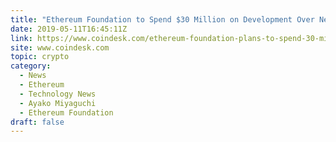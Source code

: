 ```yaml
---
title: "Ethereum Foundation to Spend $30 Million on Development Over Next Year"
date: 2019-05-11T16:45:11Z
link: https://www.coindesk.com/ethereum-foundation-plans-to-spend-30-million-on-ecosystem-development?utm_medium=RSS&utm_source=hune
site: www.coindesk.com
topic: crypto
category:
  - News
  - Ethereum
  - Technology News
  - Ayako Miyaguchi
  - Ethereum Foundation
draft: false
---
```

